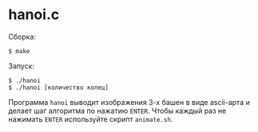 # hanoi.c

Сборка:

```console
$ make
```

Запуск:

```console
$ ./hanoi
$ ./hanoi [количество колец]
```

Программа `hanoi` выводит изображения 3-х башен в виде ascii-арта и делает шаг алгоритма по нажатию `ENTER`. Чтобы каждый раз не нажимать `ENTER` используйте скрипт `animate.sh`.
